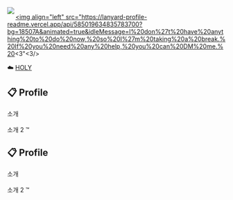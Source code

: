 <img align="left" src="https://cdn.discordapp.com/attachments/644776656203939850/879624289052135484/68747470733a2f2f692e696d6775722e636f6d2f394e757a5558612e676966.gif"/>

<a href="https://discord.com/users/585019634835783700"><img align="left" src="https://lanyard-profile-readme.vercel.app/api/585019634835783700?bg=18507A&animated=true&idleMessage=I%20don%27t%20have%20anything%20to%20do%20now,%20so%20I%27m%20taking%20a%20break.%20If%20you%20need%20any%20help,%20you%20can%20DM%20me.%20<3"<3/></a>

:cloud: <a href="https://www.youtube.com/watch?v=oBPUfsozvoA">HOLY</a>

## :clipboard: Profile

소개 <br/><br/>소개 2 :tm:

## :clipboard: Profile

소개 <br/><br/>소개 2 :tm:
